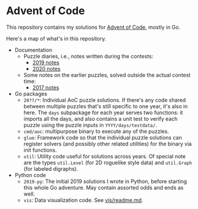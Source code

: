 # Advent of Code

This repository contains my solutions for
[Advent of Code](https://adventofcode.com/), mostly in Go.

Here's a map of what's in this repository.

- Documentation
  - Puzzle diaries, i.e., notes written during the contests:
    - [2019 notes](docs/2019-notes.md)
    - [2020 notes](docs/2020-notes.md)
  - Some notes on the earlier puzzles, solved outside the actual contest time:
    - [2017 notes](docs/2017-notes.md)
- Go packages
  - `20??/*`: Individual AoC puzzle solutions. If there's any code shared
    between multiple puzzles that's still specific to one year, it's also in
    here. The `days` subpackage for each year serves two functions: it imports
    all the days, and also contains a unit test to verify each puzzle using the
    puzzle inputs in `YYYY/days/testdata/`.
  - `cmd/aoc`: multipurpose binary to execute any of the puzzles.
  - `glue`: Framework code so that the individual puzzle solutions can register
    solvers (and possibly other related utilities) for the binary via init
    functions.
  - `util`: Utility code useful for solutions across years. Of special note are
    the types `util.Level` (for 2D roguelike style data) and `util.Graph` (for
    labeled digraphs).
- Python code
  - `2019-py`: The initial 2019 solutions I wrote in Python, before starting
    this whole Go adventure. May contain assorted odds and ends as well.
  - `vis`: Data visualization code. See [vis/readme.md](vis/readme.md).
